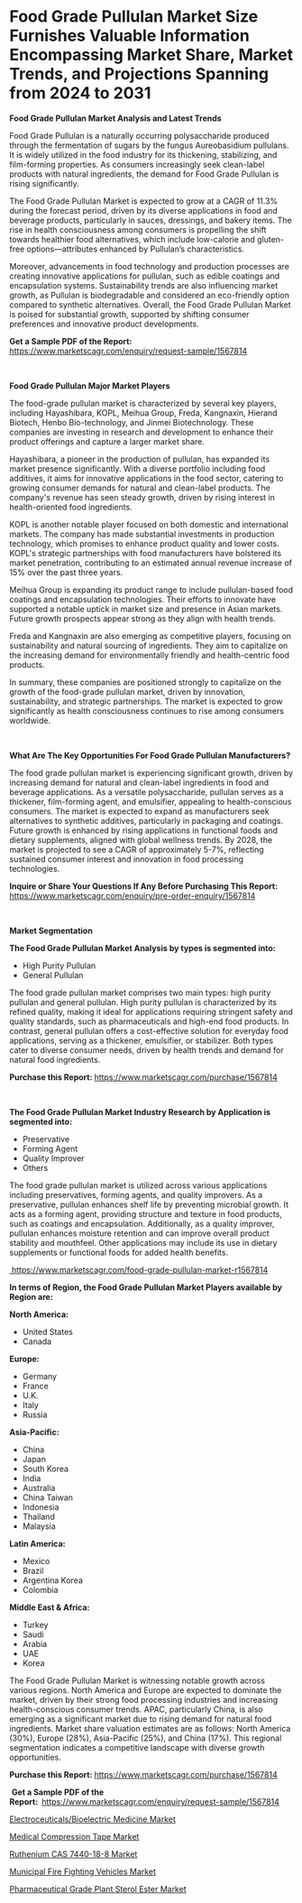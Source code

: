 <p><h1>Food Grade Pullulan Market Size Furnishes Valuable Information Encompassing Market Share, Market Trends, and Projections Spanning from 2024 to 2031</h1></p><p><strong>Food Grade Pullulan Market Analysis and Latest Trends</strong></p>
<p><p>Food Grade Pullulan is a naturally occurring polysaccharide produced through the fermentation of sugars by the fungus Aureobasidium pullulans. It is widely utilized in the food industry for its thickening, stabilizing, and film-forming properties. As consumers increasingly seek clean-label products with natural ingredients, the demand for Food Grade Pullulan is rising significantly.</p><p>The Food Grade Pullulan Market is expected to grow at a CAGR of 11.3% during the forecast period, driven by its diverse applications in food and beverage products, particularly in sauces, dressings, and bakery items. The rise in health consciousness among consumers is propelling the shift towards healthier food alternatives, which include low-calorie and gluten-free options—attributes enhanced by Pullulan’s characteristics.</p><p>Moreover, advancements in food technology and production processes are creating innovative applications for pullulan, such as edible coatings and encapsulation systems. Sustainability trends are also influencing market growth, as Pullulan is biodegradable and considered an eco-friendly option compared to synthetic alternatives. Overall, the Food Grade Pullulan Market is poised for substantial growth, supported by shifting consumer preferences and innovative product developments.</p></p>
<p><strong>Get a Sample PDF of the Report:&nbsp;</strong> <a href="https://www.marketscagr.com/enquiry/request-sample/1567814">https://www.marketscagr.com/enquiry/request-sample/1567814</a></p>
<p>&nbsp;</p>
<p><strong>Food Grade Pullulan Major Market Players</strong></p>
<p><p>The food-grade pullulan market is characterized by several key players, including Hayashibara, KOPL, Meihua Group, Freda, Kangnaxin, Hierand Biotech, Henbo Bio-technology, and Jinmei Biotechnology. These companies are investing in research and development to enhance their product offerings and capture a larger market share.</p><p>Hayashibara, a pioneer in the production of pullulan, has expanded its market presence significantly. With a diverse portfolio including food additives, it aims for innovative applications in the food sector, catering to growing consumer demands for natural and clean-label products. The company's revenue has seen steady growth, driven by rising interest in health-oriented food ingredients.</p><p>KOPL is another notable player focused on both domestic and international markets. The company has made substantial investments in production technology, which promises to enhance product quality and lower costs. KOPL's strategic partnerships with food manufacturers have bolstered its market penetration, contributing to an estimated annual revenue increase of 15% over the past three years.</p><p>Meihua Group is expanding its product range to include pullulan-based food coatings and encapsulation technologies. Their efforts to innovate have supported a notable uptick in market size and presence in Asian markets. Future growth prospects appear strong as they align with health trends.</p><p>Freda and Kangnaxin are also emerging as competitive players, focusing on sustainability and natural sourcing of ingredients. They aim to capitalize on the increasing demand for environmentally friendly and health-centric food products.</p><p>In summary, these companies are positioned strongly to capitalize on the growth of the food-grade pullulan market, driven by innovation, sustainability, and strategic partnerships. The market is expected to grow significantly as health consciousness continues to rise among consumers worldwide.</p></p>
<p>&nbsp;</p>
<p><strong>What Are The Key Opportunities For Food Grade Pullulan Manufacturers?</strong></p>
<p><p>The food grade pullulan market is experiencing significant growth, driven by increasing demand for natural and clean-label ingredients in food and beverage applications. As a versatile polysaccharide, pullulan serves as a thickener, film-forming agent, and emulsifier, appealing to health-conscious consumers. The market is expected to expand as manufacturers seek alternatives to synthetic additives, particularly in packaging and coatings. Future growth is enhanced by rising applications in functional foods and dietary supplements, aligned with global wellness trends. By 2028, the market is projected to see a CAGR of approximately 5-7%, reflecting sustained consumer interest and innovation in food processing technologies.</p></p>
<p><strong>Inquire or Share Your Questions If Any Before Purchasing This Report:</strong> <a href="https://www.marketscagr.com/enquiry/pre-order-enquiry/1567814">https://www.marketscagr.com/enquiry/pre-order-enquiry/1567814</a></p>
<p>&nbsp;</p>
<p><strong>Market Segmentation</strong></p>
<p><strong>The Food Grade Pullulan Market Analysis by types is segmented into:</strong></p>
<p><ul><li>High Purity Pullulan</li><li>General Pullulan</li></ul></p>
<p><p>The food grade pullulan market comprises two main types: high purity pullulan and general pullulan. High purity pullulan is characterized by its refined quality, making it ideal for applications requiring stringent safety and quality standards, such as pharmaceuticals and high-end food products. In contrast, general pullulan offers a cost-effective solution for everyday food applications, serving as a thickener, emulsifier, or stabilizer. Both types cater to diverse consumer needs, driven by health trends and demand for natural food ingredients.</p></p>
<p><strong>Purchase this Report:&nbsp;</strong><a href="https://www.marketscagr.com/purchase/1567814">https://www.marketscagr.com/purchase/1567814</a></p>
<p>&nbsp;</p>
<p><strong>The Food Grade Pullulan Market Industry Research by Application is segmented into:</strong></p>
<p><ul><li>Preservative</li><li>Forming Agent</li><li>Quality Improver</li><li>Others</li></ul></p>
<p><p>The food grade pullulan market is utilized across various applications including preservatives, forming agents, and quality improvers. As a preservative, pullulan enhances shelf life by preventing microbial growth. It acts as a forming agent, providing structure and texture in food products, such as coatings and encapsulation. Additionally, as a quality improver, pullulan enhances moisture retention and can improve overall product stability and mouthfeel. Other applications may include its use in dietary supplements or functional foods for added health benefits.</p></p>
<p><a href="https://www.marketscagr.com/food-grade-pullulan-market-r1567814">&nbsp;https://www.marketscagr.com/food-grade-pullulan-market-r1567814</a></p>
<p><strong>In terms of Region, the Food Grade Pullulan Market Players available by Region are:</strong></p>
<p>
    <p> <strong> North America: </strong>
        <ul>
            <li>United States</li>
            <li>Canada</li>
        </ul>
        </p> 
    <p> <strong> Europe: </strong>
        <ul>
            <li>Germany</li>
            <li>France</li>
            <li>U.K.</li>
            <li>Italy</li>
            <li>Russia</li>
        </ul>
        </p> 
    <p> <strong> Asia-Pacific: </strong>
        <ul>
            <li>China</li>
            <li>Japan</li>
            <li>South Korea</li>
            <li>India</li>
            <li>Australia</li>
            <li>China Taiwan</li>
            <li>Indonesia</li>
            <li>Thailand</li>
            <li>Malaysia</li>
        </ul>
        </p> 
    <p> <strong> Latin America: </strong>
        <ul>
            <li>Mexico</li>
            <li>Brazil</li>
            <li>Argentina Korea</li>
            <li>Colombia</li>
        </ul>
        </p> 
    <p> <strong> Middle East & Africa: </strong>
        <ul>
            <li>Turkey</li>
            <li>Saudi</li>
            <li>Arabia</li>
            <li>UAE</li>
            <li>Korea</li>
        </ul>
    </p>
    </p>
<p><p>The Food Grade Pullulan Market is witnessing notable growth across various regions. North America and Europe are expected to dominate the market, driven by their strong food processing industries and increasing health-conscious consumer trends. APAC, particularly China, is also emerging as a significant market due to rising demand for natural food ingredients. Market share valuation estimates are as follows: North America (30%), Europe (28%), Asia-Pacific (25%), and China (17%). This regional segmentation indicates a competitive landscape with diverse growth opportunities.</p></p>
<p><strong>Purchase this Report: </strong><a href="https://www.marketscagr.com/purchase/1567814">https://www.marketscagr.com/purchase/1567814</a></p>
<p>&nbsp;<strong>Get a Sample PDF of the Report:&nbsp;&nbsp;</strong><a href="https://www.marketscagr.com/enquiry/request-sample/1567814">https://www.marketscagr.com/enquiry/request-sample/1567814</a></p>
<p><strong></strong></p>
<p><p><a href="https://www.linkedin.com/pulse/evaluating-global-electroceuticalsbioelectric-medicine-market-aq9oe">Electroceuticals/Bioelectric Medicine Market</a></p><p><a href="https://www.linkedin.com/pulse/global-medical-compression-tape-industry-analysis-report-market-xfmme">Medical Compression Tape Market</a></p><p><a href="https://medium.com/@chongespinoza76/how-the-ruthenium-cas-7440-18-8-market-will-be-evolved-713785408dbb?postPublishedType=repub">Ruthenium CAS 7440-18-8 Market</a></p><p><a href="https://medium.com/@chongespinoza76/strategic-roadmap-to-success-global-municipal-fire-fighting-vehicles-market-analysis-2024-2031-65c252bbb4ce?postPublishedType=repub">Municipal Fire Fighting Vehicles Market</a></p><p><a href="https://github.com/Krish2023na/Market-Research-Report-List-6/blob/main/pharmaceutical-grade-plant-sterol-ester-market.md">Pharmaceutical Grade Plant Sterol Ester Market</a></p></p>